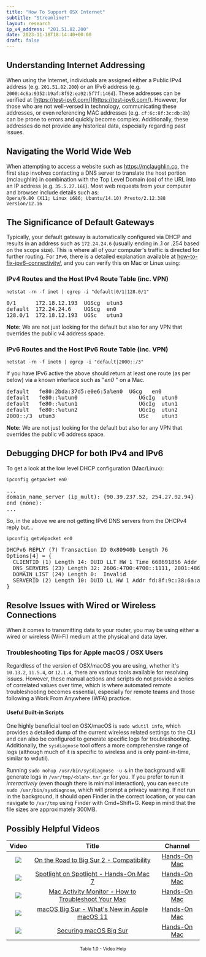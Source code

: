 ```yaml
---
title: "How To Support OSX Internet"
subtitle: "Streamline?"
layout: research
ip_v4_address: "201.51.82.200"
date: 2023-11-18T18:14:40+00:00
draft: false
---
```


## Understanding Internet Addressing

When using the Internet, individuals are assigned either a Public IPv4 address (e.g. `201.51.82.200`) or an IPv6 address (e.g. `2000:4c6a:9352:b9af:8f92:ea92:5f7f:146d`). These addresses can be verified at [https://test-ipv6.com/](https://test-ipv6.com/). However, for those who are not well-versed in technology, communicating these addresses, or even referencing MAC addresses (e.g. `cf:6c:8f:3c:db:8b`) can be prone to errors and quickly become complex. Additionally, these addresses do not provide any historical data, especially regarding past issues.
## Navigating the World Wide Web

When attempting to access a website such as https://mclaughlin.co, the first step involves contacting a DNS server to translate the host portion (mclaughlin) in combination with the Top Level Domain (co) of the URL into an IP address (e.g. `35.5.27.166`). Most web requests from your computer and browser include details such as: <br>`Opera/9.80 (X11; Linux i686; Ubuntu/14.10) Presto/2.12.388 Version/12.16`
## The Significance of Default Gateways

Typically, your default gateway is automatically configured via DHCP and results in an address such as `172.24.24.6` (usually ending in .1 or .254 based on the scope size). This is where all of your computer's traffic is directed for further routing. For `IPv6`, there is a detailed explanation available at [how-to-fix-ipv6-connectivity/](/blog/how-to-fix-ipv6-connectivity/), and you can verify this on Mac or Linux using: <br>
### IPv4 Routes and the Host IPv4 Route Table (inc. VPN)
```netstat -rn -f inet | egrep -i "default|0/1|128.0/1"```

<pre>
0/1      172.18.12.193  UGScg  utun3
default  172.24.24.6    UGScg  en0
128.0/1  172.18.12.193  UGSc   utun3</pre>

**Note:** We are not just looking for the default but also for any VPN that overrides the public v4 address space.

### IPv6 Routes and the Host IPv6 Route Table (inc. VPN)
```netstat -rn -f inet6 | egrep -i "default|2000::/3"```

If you have IPv6 active the above should return at least one route (as per below) via a known interface such as "_en0_ " on a Mac. 

<pre>
default   fe80:2bda:37d5:e0e6:5a%en0  UGcg   en0
default   fe80::%utun0                   UGcIg  utun0
default   fe80::%utun1                   UGcIg  utun1
default   fe80::%utun2                   UGcIg  utun2
2000::/3  utun3                          USc    utun3</pre>

**Note:** We are not just looking for the default but also for any VPN that overrides the public v6 address space.
<br>

## Debugging DHCP for both IPv4 and IPv6

To get a look at the low level DHCP configuration (Mac/Linux): 

```ipconfig getpacket en0```

<pre>
...
domain_name_server (ip_mult): {90.39.237.52, 254.27.92.94}
end (none):
...</pre>

So, in the above we are not getting IPv6 DNS servers from the DHCPv4 reply but...

```ipconfig getv6packet en0```

<pre>
DHCPv6 REPLY (7) Transaction ID 0x80940b Length 76
Options[4] = {
  CLIENTID (1) Length 14: DUID LLT HW 1 Time 668691856 Addr cf:6c:8f:3c:db:8b
  DNS_SERVERS (23) Length 32: 2606:4700:4700::1111, 2001:4860:4860::8844
  DOMAIN_LIST (24) Length 0:  Invalid
  SERVERID (2) Length 10: DUID LL HW 1 Addr fd:8f:9c:38:6a:ab
}</pre>




## Resolve Issues with Wired or Wireless Connections
When it comes to transmitting data to your router, you may be using either a wired or wireless (Wi-Fi) medium at the physical and data layer.
### Troubleshooting Tips for Apple macOS / OSX Users
Regardless of the version of OSX/macOS you are using, whether it's `10.13.2`, `11.5.4`, or `12.1.4`, there are various tools available for resolving issues. However, these manual actions and scripts do not provide a series of correlated values over time, which is where automated remote troubleshooting becomes essential, especially for remote teams and those following a Work From Anywhere (WFA) practice.
#### Useful Built-in Scripts
One highly beneficial tool on OSX/macOS is `sudo wdutil info`, which provides a detailed dump of the current wireless related settings to the CLI and can also be configured to generate specific logs for troubleshooting. Additionally, the `sysdiagnose` tool offers a more comprehensive range of logs (although much of it is specific to wireless and is only point-in-time, similar to wdutil).

Running `sudo nohup /usr/bin/sysdiagnose -u &` in the background will generate logs in `/var/tmp/<blah>.tar.gz` for you. If you prefer to run it *interactively* (even though there is minimal interaction), you can execute `sudo /usr/bin/sysdiagnose`, which will prompt a privacy warning. If not run in the background, it should open Finder in the correct location, or you can navigate to `/var/tmp` using Finder with Cmd+Shift+G. Keep in mind that the file sizes are approximately 300MB.
## Possibly Helpful Videos

<link href="/plugins/lity/css/lity.min.css" rel="stylesheet">
<script src="/plugins/lity/js/lity.min.js"></script>
<div class="table1-start"></div>

|Video | Title | Channel |
| :---: | :---: | :---: |
|<a href="https://www.youtube.com/watch?v=HEbK-Tignuc" data-lity><img src="https://i.ytimg.com/vi/HEbK-Tignuc/default.jpg" class="img-fluid"></a>|<a href="https://www.youtube.com/watch?v=HEbK-Tignuc" data-lity>On the Road to Big Sur 2 - Compatibility</a>|<a target="_blank" href="https://www.youtube.com/channel/UCg43DP8MdHVcl4rFK_delBg" >Hands-On Mac</a>|
|<a href="https://www.youtube.com/watch?v=RslZ4W1EPqk" data-lity><img src="https://i.ytimg.com/vi/RslZ4W1EPqk/default.jpg" class="img-fluid"></a>|<a href="https://www.youtube.com/watch?v=RslZ4W1EPqk" data-lity>Spotlight on Spotlight - Hands-On Mac 7</a>|<a target="_blank" href="https://www.youtube.com/channel/UCg43DP8MdHVcl4rFK_delBg" >Hands-On Mac</a>|
|<a href="https://www.youtube.com/watch?v=TWzWd_DiaJ0" data-lity><img src="https://i.ytimg.com/vi/TWzWd_DiaJ0/default.jpg" class="img-fluid"></a>|<a href="https://www.youtube.com/watch?v=TWzWd_DiaJ0" data-lity>Mac Activity Monitor - How to Troubleshoot Your Mac</a>|<a target="_blank" href="https://www.youtube.com/channel/UCg43DP8MdHVcl4rFK_delBg" >Hands-On Mac</a>|
|<a href="https://www.youtube.com/watch?v=JMKi6o9kaZI" data-lity><img src="https://i.ytimg.com/vi/JMKi6o9kaZI/default.jpg" class="img-fluid"></a>|<a href="https://www.youtube.com/watch?v=JMKi6o9kaZI" data-lity>macOS Big Sur - What&#39;s New in Apple macOS 11</a>|<a target="_blank" href="https://www.youtube.com/channel/UCg43DP8MdHVcl4rFK_delBg" >Hands-On Mac</a>|
|<a href="https://www.youtube.com/watch?v=7KdhJimuhNw" data-lity><img src="https://i.ytimg.com/vi/7KdhJimuhNw/default.jpg" class="img-fluid"></a>|<a href="https://www.youtube.com/watch?v=7KdhJimuhNw" data-lity>Securing macOS Big Sur</a>|<a target="_blank" href="https://www.youtube.com/channel/UCg43DP8MdHVcl4rFK_delBg" >Hands-On Mac</a>|

<center><small>Table 1.0 - Video Help</small></center>
 <br>
<div class="table1-end"></div>
<script type="text/javascript">
(function() {
    $('div.table1-start').nextUntil('div.table1-end', 'table').addClass('table thead-dark table-striped table-responsive rounded').attr('id', 't1');
    $('#t1').find('thead').addClass('thead-dark');
})();
</script>
